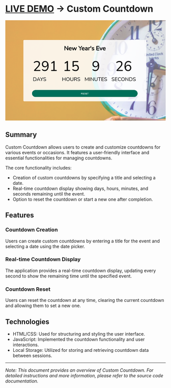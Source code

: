 # [LIVE DEMO](https://shcoobz.github.io/custom-countdown/) -> Custom Countdown

![Project Image](img/custom-countdown.png)

## Summary

Custom Countdown allows users to create and customize countdowns for various events or occasions. It features a user-friendly interface and essential functionalities for managing countdowns.

The core functionality includes:

- Creation of custom countdowns by specifying a title and selecting a date.
- Real-time countdown display showing days, hours, minutes, and seconds remaining until the event.
- Option to reset the countdown or start a new one after completion.

## Features

### Countdown Creation

Users can create custom countdowns by entering a title for the event and selecting a date using the date picker.

### Real-time Countdown Display

The application provides a real-time countdown display, updating every second to show the remaining time until the specified event.

### Countdown Reset

Users can reset the countdown at any time, clearing the current countdown and allowing them to set a new one.

## Technologies

- HTML/CSS: Used for structuring and styling the user interface.
- JavaScript: Implemented the countdown functionality and user interactions.
- Local Storage: Utilized for storing and retrieving countdown data between sessions.

---

_Note: This document provides an overview of Custom Countdown. For detailed instructions and more information, please refer to the source code documentation._
